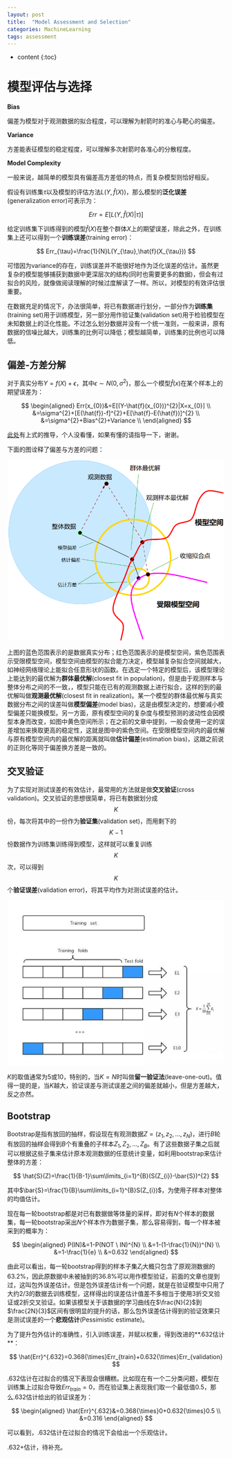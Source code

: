 ```yaml
---
layout: post
title:  "Model Assessment and Selection"
categories: MachineLearning
tags: assessment
---
```


* content
{:toc}

# 模型评估与选择

**Bias**

偏差为模型对于观测数据的拟合程度，可以理解为射箭时的准心与靶心的偏差。

**Variance**

方差能表征模型的稳定程度，可以理解多次射箭时各准心的分散程度。

**Model Complexity**

一般来说，越简单的模型具有偏差高方差低的特点，而复杂模型则恰好相反。

假设有训练集$\tau$以及模型的评估方法$L(Y,\hat{f}(X))$，那么模型的**泛化误差**(generalization error)可表示为：

$$
Err=E[L(Y,\hat{f}(X)|\tau)]
$$

给定训练集下训练得到的模型$\hat{f}(X)$在整个群体$X$上的期望误差，除此之外，在训练集上还可以得到一个**训练误差**(training error)：

$$
Err_{\tau}=\frac{1}{N}L(Y_{\tau},\hat{f}(X_{\tau}))
$$

可惜因为variance的存在，训练误差并不能很好地作为泛化误差的估计。虽然更复杂的模型能够捕获到数据中更深层次的结构(同时也需要更多的数据)，但会有过拟合的风险，就像做阅读理解的时候过度解读了一样。所以，对模型的有效评估很重要。

在数据充足的情况下，办法很简单，将已有数据进行划分，一部分作为**训练集**(training set)用于训练模型，另一部分用作验证集(validation set)用于检验模型在未知数据上的泛化性能。不过怎么划分数据并没有一个统一准则，一般来讲，原有数据的信噪比越大，训练集的比例可以降低；模型越简单，训练集的比例也可以降低。

## 偏差-方差分解

对于真实分布$Y=f(X)+\epsilon$，其中$\epsilon\sim N(0,\sigma^{2})$，那么一个模型$\hat{f}(x)$在某个样本上的期望误差为：

$$
\begin{aligned}
Err(x_{0})&=E[(Y-\hat{f}(x_{0}))^{2}|X=x_{0}] \\
&=\sigma^{2}+[E(\hat{f})-f]^{2}+E[\hat{f}-E(\hat{f})]^{2} \\
&=\sigma^{2}+Bias^{2}+Variance \\
\end{aligned}
$$

[此处](https://esl.hohoweiya.xyz/07-Model-Assessment-and-Selection/7.3-The-Bias-Variance-Decomposition/index.html)有上式的推导，个人没看懂，如果有懂的请指导一下，谢谢。

下面的图诠释了偏差与方差的问题：

![bias variance](/img/2018-12-12_10-26-06.png)

上图的蓝色范围表示的是数据真实分布；红色范围表示的是模型空间，紫色范围表示受限模型空间，模型空间由模型的拟合能力决定，模型越复杂拟合空间就越大，如神经网络理论上能拟合任意形状的函数。在选定一个特定的模型后，该模型理论上能达到的最优解为**群体最优解**(closest fit in population)，但是由于观测样本与整体分布之间的不一致，，模型只能在已有的观测数据上进行拟合，这样的到的最优解叫做**观测最优解**(closest fit in realization)。某一个模型的群体最优解与真实数据分布之间的误差叫做**模型偏差**(model bias)，这是由模型决定的，想要减小模型偏差只能换模型。另一方面，原有模型空间的复杂度与模型预测的波动性会因模型本身而改变，如图中黄色空间所示；在之前的文章中提到，一般会使用一定的误差增加来换取更高的稳定性，这就是图中的紫色空间。在受限模型空间内的最优解与原有模型空间内的最优解的距离就叫做**估计偏差**(estimation bias)，这跟之前说的正则化等同于偏差换方差是一致的。

## 交叉验证

为了实现对测试误差的有效估计，最常用的方法就是做**交叉验证**(cross validation)。交叉验证的思想很简单，将已有数据划分成$$K$$份，每次将其中的一份作为**验证集**(validation set)，而用剩下的$$K-1$$份数据作为训练集训练得到模型，这样就可以重复训练$$K$$次，可以得到$$K$$个**验证误差**(validation error)，将其平均作为对测试误差的估计。

![CV](/img/CV.jpg)

$K$的取值通常为5或10，特别的，当$K=N$时叫做**留一验证法**(leave-one-out)。值得一提的是，当$K$越大，验证误差与测试误差之间的偏差就越小，但是方差越大，反之亦然。

## Bootstrap

Bootstrap是指有放回的抽样，假设现在有观测数据$Z=(z_{1},z_{2},...,z_{N})$，进行$B$轮有放回的抽样会得到$B$个有重叠的子样本$Z_{1},Z_{2},...,Z_{B}$。有了这些数据子集之后就可以根据这些子集来估计原本观测数据的任意统计变量，如利用bootstrap来估计整体的方差：

$$
\hat{S}(Z)=\frac{1}{B-1}\sum\limits_{i=1}^{B}(S(Z_{i})-\bar{S})^{2}
$$

其中$\bar{S}=\frac{1}{B}\sum\limits_{i=1}^{B}S(Z_{i})$，为使用子样本对整体的均值估计。

现在每一轮bootstrap都是对已有数据做等体量的采样，即对有$N$个样本的数据集，每一轮bootstrap采出$N$个样本作为数据子集，那么容易得到，每一个样本被采到的概率为：

$$
\begin{aligned}
P(IN)&=1-P(NOT \ IN)^{N} \\
&=1-(1-\frac{1}{N})^{N} \\
&=1-\frac{1}{e} \\
&=0.632
\end{aligned}
$$

由此可以看出，每一轮bootstrap得到的样本子集$Z_{i}$大概只包含了原观测数据的63.2%，因此原数据中未被抽到的36.8%可以用作模型验证，前面的文章也提到过，这叫包外误差估计。但是包外误差估计有一个问题，就是在验证模型中只用了大约2/3的数据去训练模型，这样得出的误差估计值差不多相当于使用3折交叉验证或2折交叉验证。如果该模型关于该数据的学习曲线在$\frac{N}{2}$到$\frac{2N}{3}$区间有很明显的提升的话，那么包外误差估计得到的验证效果只是测试误差的一个**悲观估计**(Pessimistic estimate)。

为了提升包外估计的准确性，引入训练误差，并赋以权重，得到改进的**.632估计**：

$$
\hat{Err}^{.632}=0.368{\times}Err_{train}+0.632{\times}Err_{validation}
$$

.632估计在过拟合的情况下表现会很糟糕。比如现在有一个二分类问题，模型在训练集上过拟合导致$Err_{train}=0$，而在验证集上表现我们取一个最低值$0.5$，那么.632估计给出的验证误差为：

$$
\begin{aligned}
\hat{Err}^{.632}&=0.368{\times}0+0.632{\times}0.5 \\
&=0.316
\end{aligned}
$$

可以看到，.632估计在过拟合的情况下会给出一个乐观估计。

.632+估计，待补充。